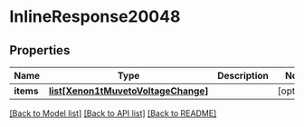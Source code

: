 # InlineResponse20048

## Properties
Name | Type | Description | Notes
------------ | ------------- | ------------- | -------------
**items** | [**list[Xenon1tMuvetoVoltageChange]**](Xenon1tMuvetoVoltageChange.md) |  | [optional] 

[[Back to Model list]](../README.md#documentation-for-models) [[Back to API list]](../README.md#documentation-for-api-endpoints) [[Back to README]](../README.md)


